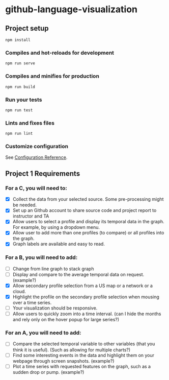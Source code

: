 # github-language-visualization

## Project setup
```
npm install
```

### Compiles and hot-reloads for development
```
npm run serve
```

### Compiles and minifies for production
```
npm run build
```

### Run your tests
```
npm run test
```

### Lints and fixes files
```
npm run lint
```

### Customize configuration
See [Configuration Reference](https://cli.vuejs.org/config/).

## Project 1 Requirements

### For a C, you will need to:

- [x] Collect the data from your selected source. Some pre-processing might be needed.
- [x] Set up an Github account to share source code and project report to instructor and TA
- [x] Allow users to select a profile and display its temporal data in the graph. For example, by using a dropdown menu.
- [x] Allow user to add more than one profiles (to compare) or all profiles into the graph.
- [x] Graph labels are available and easy to read.

### For a B, you will need to add:

- [ ] Change from line graph to stack graph
- [ ] Display and compare to the average temporal data on request. (example?)
- [x] Allow secondary profile selection from a US map or a network or a cloud.
- [x] Highlight the profile on the secondary profile selection when mousing over a time series.
- [ ] Your visualization should be responsive.
- [ ] Allow users to quickly zoom into a time interval. (can I hide the months and rely only on the hover popup for large series?)

### For an A, you will need to add:

- [ ] Compare the selected temporal variable to other variables (that you think it is useful). (Such as allowing for multiple charts?)
- [ ] Find some interesting events in the data and highlight them on your webpage through screen snapshots. (example?)
- [ ] Plot a time series with requested features on the graph, such as a sudden drop or pump. (example?)
